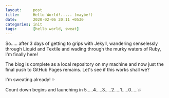 ```yaml
---
layout: 	post
title: 		Hello World!..... (maybe!)
date:		2020-02-06 20:11 +0530
categories:	init
tags:		[hello world, sweat]
---
```


So..... after 3 days of getting to grips with Jekyll, wandering senselessly through Liquid and Textile and wading through the murky waters of Ruby, I'm finally here!

The blog is complete as a local repository on my machine and now just the final push to GitHub Pages remains. Let's see if this works shall we?

I'm sweating already! :sweat_drops:

Count down begins and launching in 5.....4.....3.....2.....1.....0.....:boom:
